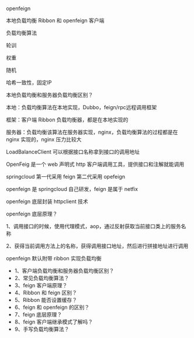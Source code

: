 openfeign

本地负载均衡 Ribbon 和 openfeign 客户端

负载均衡算法

轮训

权重

随机

哈希一致性，固定IP

本地负载均衡和服务器负载均衡区别？

本地：负载均衡算法在本地实现，Dubbo，feign/rpc远程调用框架

框架：客户端 Ribbon 负载均衡器，都是在本地实现的

服务器：负载均衡该算法在服务器实现，nginx，负载均衡算法的过程都是在 nginx 实现的，nginx 压力比较大



LoadBalanceClient 可以根据接口名称拿到接口的调用地址



OpenFeig 是一个 web 声明式 http 客户端调用工具，提供接口和注解就能调用

springcloud 第一代采用 feign 第二代采用 opefeign

openfeign 是 springcloud 自己研发，feign 是属于 netfix

openfeign 底层封装 httpclient 技术



openfeign 底层原理？

1、调用接口的时候，使用代理模式，aop，通过反射获取当前接口类上的服务名称

2、获得当前调用方法上的名称，获得调用接口地址，然后进行拼接地址进行调用



openfeign 默认附带 ribbon 实现负载均衡



+ 1、客户端负载均衡和服务器负载均衡区别？
+ 2、常见负载均衡算法？
+ 3、feign 客户端原理？
+ 4、Ribbon 和 feign 区别？
+ 5、Ribbon 能否设置缓存？
+ 6、feign 和 openfeign 的区别？
+ 7、feign 底层原理？
+ 8、feign 客户端继承模式了解吗？
+ 9、手写负载均衡算法？

